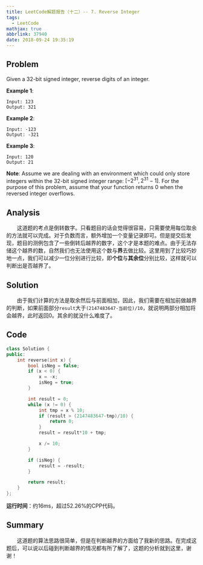 ```yaml
---
title: LeetCode解题报告（十二）-- 7. Reverse Integer
tags:
  - LeetCode
mathjax: true
abbrlink: 37940
date: 2018-09-24 19:35:19
---
```

## Problem
Given a 32-bit signed integer, reverse digits of an integer.

**Example 1**:
```
Input: 123
Output: 321
```

**Example 2**:
```
Input: -123
Output: -321
```

**Example 3**:
```
Input: 120
Output: 21
```

**Note**:
Assume we are dealing with an environment which could only store integers within the 32-bit signed integer range: $[−2^{31},  2^{31} − 1]$. For the purpose of this problem, assume that your function returns 0 when the reversed integer overflows.
<!-- more -->

## Analysis
&emsp;&emsp;这道题的考点是倒转数字。只看题目的话会觉得很容易，只需要使用每位取余的方法就可以完成。对于负数而言，额外增加一个变量记录即可。但是提交后发现，题目的测例包含了一些倒转后越界的数字，这个才是本题的难点。由于无法存储这个越界的数，自然我们也无法使用这个数与**界**去做比较。这里用到了比较巧妙地一点，我们可以减少一位分别进行比较，即**个位**与**其余位**分别比较，这样就可以判断出是否越界了。

## Solution
&emsp;&emsp;由于我们计算的方法是取余然后与前面相加，因此，我们需要在相加前做越界的判断，如果前面部分`result`大于`(2147483647-当前位)/10`，就说明两部分相加将会越界，此时返回0。其余的就没什么难度了。

## Code
```C++
class Solution {
public:
    int reverse(int x) {
        bool isNeg = false;
        if (x < 0) {
            x = -x;
            isNeg = true;
        }

        int result = 0;
        while (x != 0) {
            int tmp = x % 10;
            if (result > (2147483647-tmp)/10) {
                return 0;
            }
            result = result*10 + tmp;

            x /= 10;
        }

        if (isNeg) {
            result = -result;
        }

        return result;
    }
};
```
**运行时间**：约16ms，超过52.26%的CPP代码。

## Summary
&emsp;&emsp;这道题的算法思路很简单，但是在判断越界的方面给了我新的思路。在完成这题后，可以说以后碰到判断越界的情况都有所了解了，这题的分析就到这里，谢谢！
